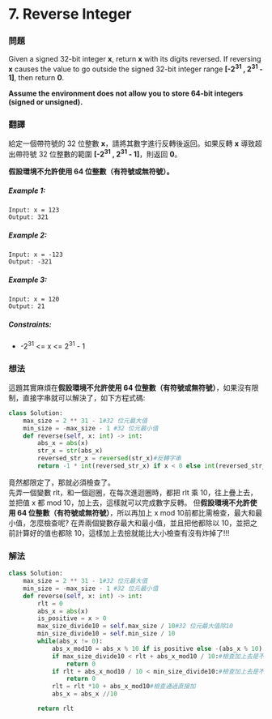 # 7. Reverse Integer
### 問題
Given a signed 32-bit integer **x**, return **x** with its digits reversed. If reversing **x** causes the value to go outside the signed 32-bit integer range **[-2<sup>31</sup> , 2<sup>31</sup>  - 1]**, then return **0**.

**Assume the environment does not allow you to store 64-bit integers (signed or unsigned).**
 ### 翻譯
給定一個帶符號的 32 位整數 **x**，請將其數字進行反轉後返回。如果反轉 **x** 導致超出帶符號 32 位整數的範圍 **[-2<sup>31</sup> , 2<sup>31</sup>  - 1]**，則返回 **0**。

**假設環境不允許使用 64 位整數（有符號或無符號）。**

##### Example 1:
    Input: x = 123
    Output: 321
##### Example 2:
    Input: x = -123
    Output: -321
##### Example 3:
    Input: x = 120
    Output: 21
##### Constraints:
- -2<sup>31</sup> <= x <= 2<sup>31</sup> - 1

### 想法
這題其實麻煩在**假設環境不允許使用 64 位整數（有符號或無符號）**，如果沒有限制，直接字串就可以解決了，如下方程式碼:
```python
class Solution:
    max_size = 2 ** 31 - 1#32 位元最大值
    min_size = -max_size - 1 #32 位元最小值
    def reverse(self, x: int) -> int:
        abs_x = abs(x)
        str_x = str(abs_x)
        reversed_str_x = reversed(str_x)#反轉字串
        return -1 * int(reversed_str_x) if x < 0 else int(reversed_str_x)#簡查正負
```
竟然都限定了，那就必須檢查了。  
先弄一個變數 rlt，和一個迴圈，在每次進迴圈時，都把 rlt 乘 10，往上疊上去，並把值 x 都 mod 10，加上去，這樣就可以完成數字反轉。
但**假設環境不允許使用 64 位整數（有符號或無符號）**，所以再加上 x mod 10前都比需檢查，最大和最小值，怎麼檢查呢?
在弄兩個變數存最大和最小值，並且把他都除以 10，並把之前計算好的值也都除 10，這樣加上去撿就能比大小檢查有沒有炸掉了!!!

### 解法
```python
class Solution:
    max_size = 2 ** 31 - 1#32 位元最大值
    min_size = -max_size - 1 #32 位元最小值
    def reverse(self, x: int) -> int:
        rlt = 0
        abs_x = abs(x)
        is_positive = x > 0
        max_size_divide10 = self.max_size / 10#32 位元最大值除10
        min_size_divide10 = self.min_size / 10
        while(abs_x != 0):
            abs_x_mod10 = abs_x % 10 if is_positive else -(abs_x % 10)
            if max_size_divide10 < rlt + abs_x_mod10 / 10:#檢查加上去是不是比最大值大
                return 0
            if rlt + abs_x_mod10 / 10 < min_size_divide10:#檢查加上去是不是比最小值小
                return 0
            rlt = rlt *10 + abs_x_mod10#檢查通過直接加
            abs_x = abs_x //10

        return rlt
```